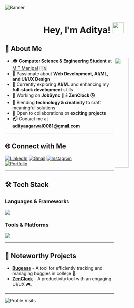 ![Banner](https://res.cloudinary.com/dcf0cpuqf/image/upload/v1736276317/FINAL_BANNER_ynuska.png)

<h1 align="center">Hey, I'm Aditya! <img src="https://media.giphy.com/media/hvRJCLFzcasrR4ia7z/giphy.gif" width="35"></h1>

## 🌟 About Me  
<img align="right" src="https://github.com/7oSkaaa/7oSkaaa/blob/main/Images/Right_Side.gif?raw=true" width="30%">

- 🎓 **Computer Science & Engineering Student** at [MIT Manipal](https://manipal.edu/mu.html) 🇮🇳  
- 🚀 Passionate about **Web Development, AI/ML, and UI/UX Design**  
- 🌱 Currently exploring **AI/ML** and enhancing my **full-stack development** skills  
- 🔭 Working on **JobSync 👜** & **ZenClock 🕒**  
- 🎨 Blending **technology & creativity** to craft meaningful solutions  
- 🤝 Open to collaborations on **exciting projects**  
- 📬 Contact me at **[adityaagarwal0081@gmail.com](mailto:adityaagarwal0081@gmail.com)**  

---

## 🌐 Connect with Me  
[![LinkedIn](https://skillicons.dev/icons?i=linkedin)](https://www.linkedin.com/in/adityagarwal15/)
[![Gmail](https://skillicons.dev/icons?i=gmail)](mailto:adityaagarwal0081@gmail.com)
[![Instagram](https://skillicons.dev/icons?i=instagram)](https://instagram.com/aditya_xup)  
[![Portfolio](https://res.cloudinary.com/dcf0cpuqf/image/upload/v1735244853/favicon_ka3ikk.png)](https://adityagarwal.netlify.app)


---

## 🛠 Tech Stack  

### **Languages & Frameworks**
<p align="left">
  <img src="https://skillicons.dev/icons?i=java,c,html,css,javascript,react,nodejs,express,mongodb" />
</p>

### **Tools & Platforms**  
<p align="left">
  <img src="https://skillicons.dev/icons?i=git,github,vscode,figma,bootstrap,gsap" />
</p>

---

## 🚀 Noteworthy Projects  
- [**Bugease**](https://github.com/adityagarwal15/BUGEASE) - A tool for efficiently tracking and managing buggies in college 🚗.  
- [**ZenClock**](https://github.com/adityagarwal15/ZENCLOCK) - A productivity tool with an engaging UI/UX 🎮.  

---

![Profile Visits](https://komarev.com/ghpvc/?username=adityagarwal15&color=blue)
